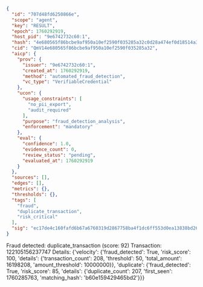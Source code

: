 ```json
{
  "id": "707d48fd6250866e",
  "scope": "agent",
  "key": "RESULT",
  "epoch": 1760292919,
  "host_pid": "9e6742732c60:1",
  "hash": "4e680565f86bcbe9af950a10ef2590f035285a32c0d28a474ef0d18514a395c6",
  "cid": "QmV14e680565f86bcbe9af950a10ef2590f035285a32",
  "aicp": {
    "prov": {
      "issuer": "9e6742732c60:1",
      "created_at": 1760292919,
      "method": "automated_fraud_detection",
      "vc_type": "VerifiableCredential"
    },
    "ucon": {
      "usage_constraints": [
        "no_pii_export",
        "audit_required"
      ],
      "purpose": "fraud_detection_analysis",
      "enforcement": "mandatory"
    },
    "eval": {
      "confidence": 1.0,
      "evidence_count": 0,
      "review_status": "pending",
      "evaluated_at": 1760292919
    }
  },
  "sources": [],
  "edges": [],
  "metrics": {},
  "thresholds": {},
  "tags": [
    "fraud",
    "duplicate_transaction",
    "risk_critical"
  ],
  "sig": "ec17de4c160fafd6b67a6760319d2867758ba4f1dc6ff553d0ea13838bd26a8a"
}
```

Fraud detected: duplicate_transaction (score: 92)
Transaction: 122105156237747
Details: {'velocity': {'fraud_detected': True, 'risk_score': 100, 'details': {'transaction_count': 208, 'threshold': 50, 'total_amount': 16198208, 'amount_threshold': 10000000}}, 'duplicate': {'fraud_detected': True, 'risk_score': 85, 'details': {'duplicate_count': 207, 'first_seen': 1760285763, 'matching_hash': 'b60e159429465bd2'}}}
